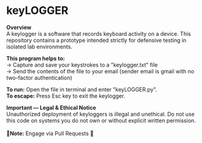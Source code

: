 # keyLOGGER 
**Overview**  
A keylogger is a software that records keyboard activity on a device. This repository contains a prototype intended strictly for defensive testing in isolated lab environments.

**This program helps to:** <br>
-> Capture and save your keystrokes to a "keylogger.txt" file <br>
-> Send the contents of the file to your email (sender email is gmail with no two-factor authentication)

**To run:** Open the file in terminal and enter "keyLOGGER.py". <br>
**To escape:** Press Esc key to exit the keylogger.

**Important — Legal & Ethical Notice**  
Unauthorized deployment of keyloggers is illegal and unethical. Do not use this code on systems you do not own or without explicit written permission. <br>
<br>
**🧾Note:** Engage via Pull Requests 🔄

